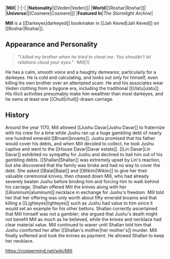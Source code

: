 |**Mill**|
|-|-|
|**Nationality**|[[Veden\|Veden]]|
|**World**|[[Roshar\|Roshar]]|
|**Universe**|[[Cosmere\|Cosmere]]|
|**Featured In**|*The Stormlight Archive*|

**Mill** is a [[Darkeyes\|darkeyed]] bookmaker in [[Jah Keved\|Jah Keved]] on [[Roshar\|Roshar]].

## Appearance and Personality
>“*I killed my brother when he tried to cheat me. You shouldn't let relations cloud your eyes.*”
\-Mill[1]


He has a calm, smooth voice and a haughty demeanor, particularly for a darkeyes. He is cold and calculating, and looks out only for himself, even killing his own brother over an attempted scam.
He and his associates wear Veden clothing from a bygone era, including the traditional [[Ulatu\|ulatu]]. His illicit activities presumably make him wealthier than most darkeyes, and he owns at least one [[Chull\|chull]]-drawn carriage.

## History
Around the year 1170, Mill allowed [[Jushu Davar\|Jushu Davar]] to fraternize with his crew for a time while Jushu ran up a huge gambling debt of nearly one hundred emerald [[Broam\|broams]]. Jushu promised that his father would cover his debts, and when Mill decided to collect, he took Jushu captive and went to the [[House Davar\|Davar estate]]. [[Lin Davar\|Lin Davar]] exhibited no sympathy for Jushu and declined to bail him out of his gambling debts.
[[Shallan\|Shallan]] was extremely upset by Lin's reaction, but she discovered that the family was broke and had no way to cover the debt. She asked [[Balat\|Balat]] and [[Wikim\|Wikim]] to give her their valuable ceremonial knives, then chased down Mill, who had already severely beaten Jushu before binding him and forcing him to walk behind his carriage. Shallan offered Mill the knives along with her [[Aluminum\|aluminum]] necklace in exchange for Jushu's freedom. Mill told her that her offering was only worth about fifty emerald broams and that killing a [[Lighteyes\|lighteyes]] such as Jushu had value to him since it would set an example for his other bettors. Shallan correctly ascertained that Mill himself was not a gambler; she argued that Jushu's death might not benefit Mill as much as he believed, while the knives and necklace had clear material value. Mill continued to waver until Shallan told him that Jushu comforted her after [[Shallan's mother\|her mother's]] murder. Mill finally softened and took the knives as payment. He allowed Shallan to keep her necklace.



https://coppermind.net/wiki/Mill